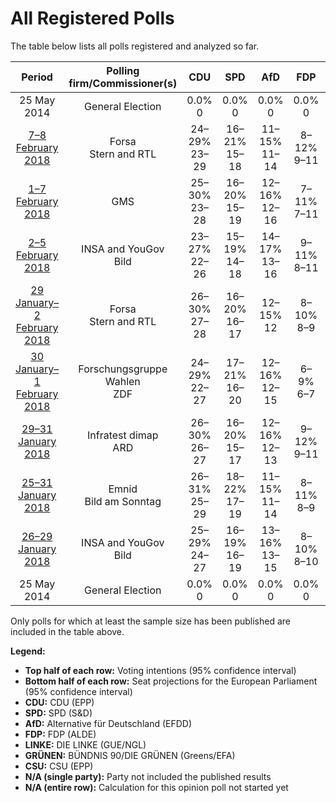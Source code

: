 # All Registered Polls

The table below lists all polls registered and analyzed so far.

| Period     | Polling firm/Commissioner(s) | CDU | SPD | AfD | FDP | LINKE | GRÜNEN | CSU |
|:----------:|:----------------------------:|:--:|:--:|:--:|:--:|:--:|:--:|:--:|
| 25 May 2014 | General Election | 0.0% <br> 0 | 0.0% <br> 0 | 0.0% <br> 0 | 0.0% <br> 0 | 0.0% <br> 0 | 0.0% <br> 0 | 0.0% <br> 0 |
| [7–8 February 2018](2018-02-08-Forsa.html) | Forsa <br> Stern and RTL | 24–29% <br> 23–29 | 16–21% <br> 15–18 | 11–15% <br> 11–14 | 8–12% <br> 9–11 | 8–12% <br> 8–12 | 11–15% <br> 12–15 | 4–6% <br> 3–6 |
| [1–7 February 2018](2018-02-07-GMS.html) | GMS | 25–30% <br> 23–28 | 16–20% <br> 15–19 | 12–16% <br> 12–16 | 7–11% <br> 7–11 | 7–11% <br> 7–10 | 11–15% <br> 10–14 | 4–6% <br> 4–5 |
| [2–5 February 2018](2018-02-05-INSAandYouGov.html) | INSA and YouGov <br> Bild | 23–27% <br> 22–26 | 15–19% <br> 14–18 | 14–17% <br> 13–16 | 9–11% <br> 8–11 | 10–12% <br> 9–12 | 11–14% <br> 10–14 | 5–7% <br> 4–7 |
| [29 January–2 February 2018](2018-02-02-Forsa.html) | Forsa <br> Stern and RTL | 26–30% <br> 27–28 | 16–20% <br> 16–17 | 12–15% <br> 12 | 8–10% <br> 8–9 | 8–10% <br> 9 | 12–15% <br> 12–13 | 4–6% <br> 5–6 |
| [30 January–1 February 2018](2018-02-01-ForschungsgruppeWahlen.html) | Forschungsgruppe Wahlen <br> ZDF | 24–29% <br> 22–27 | 17–21% <br> 16–20 | 12–16% <br> 12–15 | 6–9% <br> 6–7 | 9–13% <br> 9–12 | 12–16% <br> 11–16 | 4–6% <br> 4–6 |
| [29–31 January 2018](2018-01-31-Infratestdimap.html) | Infratest dimap <br> ARD | 26–30% <br> 26–27 | 16–20% <br> 15–17 | 12–16% <br> 12–13 | 9–12% <br> 9–11 | 9–13% <br> 11–12 | 9–13% <br> 10–11 | 4–6% <br> 5–6 |
| [25–31 January 2018](2018-01-31-Emnid.html) | Emnid <br> Bild am Sonntag | 26–31% <br> 25–29 | 18–22% <br> 17–19 | 11–15% <br> 11–14 | 8–11% <br> 8–9 | 8–12% <br> 9–10 | 9–13% <br> 11–12 | 4–6% <br> 5 |
| [26–29 January 2018](2018-01-29-INSAandYouGov.html) | INSA and YouGov <br> Bild | 25–29% <br> 24–27 | 16–19% <br> 16–19 | 13–16% <br> 13–15 | 8–10% <br> 8–10 | 10–13% <br> 10–12 | 10–13% <br> 10–11 | 6–8% <br> 5–7 |
| 25 May 2014 | General Election | 0.0% <br> 0 | 0.0% <br> 0 | 0.0% <br> 0 | 0.0% <br> 0 | 0.0% <br> 0 | 0.0% <br> 0 | 0.0% <br> 0 |

Only polls for which at least the sample size has been published are included in the table above.

**Legend:**
+ **Top half of each row:** Voting intentions (95% confidence interval)
+ **Bottom half of each row:** Seat projections for the European Parliament (95% confidence interval)
+ **CDU:** CDU (EPP)
+ **SPD:** SPD (S&D)
+ **AfD:** Alternative für Deutschland (EFDD)
+ **FDP:** FDP (ALDE)
+ **LINKE:** DIE LINKE (GUE/NGL)
+ **GRÜNEN:** BÜNDNIS 90/DIE GRÜNEN (Greens/EFA)
+ **CSU:** CSU (EPP)
+ **N/A (single party):** Party not included the published results
+ **N/A (entire row):** Calculation for this opinion poll not started yet

